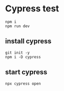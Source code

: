 # Cypress test

```
npm i
npm run dev
```

## install cypress

```
git init -y
npm i -D cypress

```

## start cypress

```
npx cypress open
```
